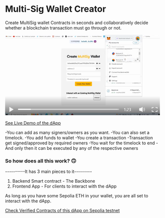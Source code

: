 # Multi-Sig Wallet Creator
Create MultiSig wallet Contracts in seconds and collaboratively decide whether a blockchain transaction must go through or not.

[![multi-sig-wallet](./media/multi-sig.png)](https://www.linkedin.com/posts/bhimgouda-patil-05a254269_solidity-100daysofcode-activity-7079107966322233344-2yvz?utm_source=share&utm_medium=member_desktop)


[See Live Demo of the dApp](https://www.linkedin.com/posts/bhimgouda-patil-05a254269_solidity-100daysofcode-activity-7079107966322233344-2yvz?utm_source=share&utm_medium=member_desktop)

-You can add as many signers/owners as you want.
-You can also set a timelock.
-You add funds to wallet
-You create a transaction
-Transaction get signed/approved by required owners
-You wait for the timelock to end
-And only then it can be executed by any of the respective owners

### So how does all this work? 🙃 

----------It has 3 main pieces to it---------
1. Backend Smart contract - The Backbone
3. Frontend App - For clients to interact with the dApp

As long as you have some Sepolia ETH in your wallet, you are all set to interact with the dApp.

[Check Verified Contracts of this dApp on Sepolia testnet](https://sepolia.etherscan.io/address/0xF9C3D219F6047964480fb43Fd123162C841c5Db8)
